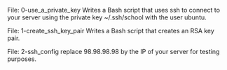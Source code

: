 File: 0-use_a_private_key Writes a Bash script that uses ssh to connect to your server using the private key ~/.ssh/school with the user ubuntu.

File: 1-create_ssh_key_pair Writes a Bash script that creates an RSA key pair.

File: 2-ssh_config replace 98.98.98.98 by the IP of your server for testing purposes.

